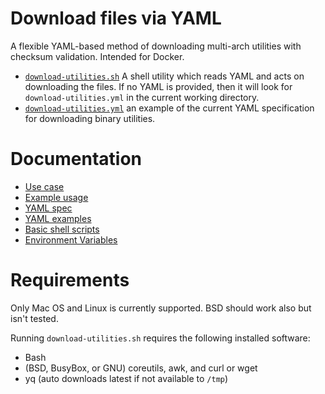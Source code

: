 # Download files via YAML

A flexible YAML-based method of downloading multi-arch utilities with checksum
validation. Intended for Docker.

- [`download-utilities.sh`](download-utilities.sh) A shell utility which reads
  YAML and acts on downloading the files.  If no YAML is provided, then it will
  look for `download-utilities.yml` in the current working directory.
- [`download-utilities.yml`](download-utilities.yml) an example of the current
  YAML specification for downloading binary utilities.

# Documentation

- [Use case](docs/use-case.md)
- [Example usage](docs/example-usage.md)
- [YAML spec](docs/yaml-spec.md)
- [YAML examples](docs/yaml-examples.md)
- [Basic shell scripts](docs/shell-scripting.md)
- [Environment Variables](docs/environment-variables.md)

# Requirements

Only Mac OS and Linux is currently supported.  BSD should work also but isn't
tested.

Running `download-utilities.sh` requires the following installed software:

- Bash
- (BSD, BusyBox, or GNU) coreutils, awk, and curl or wget
- yq (auto downloads latest if not available to `/tmp`)
